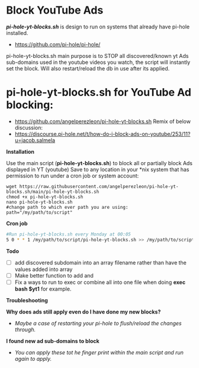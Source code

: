 # Block YouTube Ads
**_pi-hole-yt-blocks.sh_** is design to run on systems that already have pi-hole installed.
- https://github.com/pi-hole/pi-hole/

pi-hole-yt-blocks.sh main purpose is to STOP all discovered/known yt Ads sub-domains used in the youtube videos you watch, the script will instantly set the block.  Will also restart/reload the db in use after its applied.

# pi-hole-yt-blocks.sh for YouTube Ad blocking:
- https://github.com/angelperezleon/pi-hole-yt-blocks.sh
Remix of below discussion:
- https://discourse.pi-hole.net/t/how-do-i-block-ads-on-youtube/253/11?u=jacob.salmela
 
 **Installation**

 Use the main script (**pi-hole-yt-blocks.sh**) to block all or partially block Ads displayed in YT (youtube)
 Save to any location in your *nix system that has permission to run under a cron job or system account:
 ```cd "/opt/scripts/bash"
 wget https://raw.githubusercontent.com/angelperezleon/pi-hole-yt-blocks.sh/main/pi-hole-yt-blocks.sh
 chmod +x pi-hole-yt-blocks.sh
 nano pi-hole-yt-blocks.sh
 #change path to which ever path you are using:
 path="/my/path/to/script"
```

**Cron job**
 ```bash
#Run pi-hole-yt-blocks.sh every Monday at 00:05
5 0 * * 1 /my/path/to/script/pi-hole-yt-blocks.sh >> /my/path/to/script/yt-blocks_$(date +\%d\%b\%Y-\%H\%M\%S).log 2>&1
```
**Todo**
- [ ] add discovered subdomain into an array filename rather than have the values added into array
- [ ] Make better function to add and 
- [ ] Fix a ways to run to exec or combine all into one file when doing **exec bash $yt1** for example.

**Troubleshooting**

**Why does ads still apply even do I have done my new blocks?**
- _Maybe a case of restarting your pi-hole to flush/reload the changes through._

**I found new ad sub-domains to block**
- _You can apply these tot he finger print within the main script and run again to apply._
